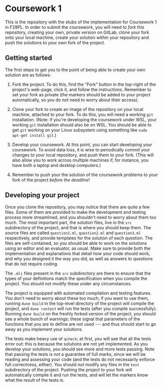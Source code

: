 # Coursework 1

This is the repository with the stubs of the implementation for
Coursework 1 in F28PL. In order to submit the coursework, you will
need to *fork* this repository, creating your own, private version on
GitLab, clone your fork onto your local machine, create your solution
within your repository and push the solutions to your own fork of the
project.

## Getting started

The first steps to get you to the point of being able to create your
own solution are as follows:

1. Fork the project. To do this, find the "Fork" button in the
   top-right of the project's web-page, click it, and follow the
   instructions. Remember to set your fork as private (the markers
   should be added to your project automatically, so you do not need
   to worry about their access).

2. Clone your fork to create an image of the repository on your local
   machine, attached to your fork. To do this, you will need a working
   `git` installation. (Note: if you're developing the coursework
   under WSL, your working `git` installation should also be on
   WSL. You should be able to get `git` working on your Linux
   subsystem using something like `sudo apt-get install git`.)

3. Develop your coursework. At this point, you can start developing
   your coursework. To avoid data loss, it is wise to periodically
   *commit* your changes to your local repository, and *push* them to
   your fork. (This will also allow you to work across multiple
   machines if, for instance, you have both a laptop and desktop
   computers.)

4. Remember to push your the solution of the coursework problems to
   your fork of the project *before the deadline*!

## Developing your project

Once you clone the repository, you may notice that there are quite a
few files. Some of them are provided to make the development and
testing process more streamlined, and you shouldn't need to worry
about them too much. The most important part, the solution files, live
in the `src` subdirectory of the project, and that is where you should
keep them. The source files are called `question1.ml`, `question2.ml`
and `question3.ml` respectively, and provide templates for the
solution of each question. The files are self-contained, so you should
be able to work on the solutions using an editor and an evaluator, as
usual. Make sure to provide both the implementation and explanations
that detail how your code should work, and why you designed it the way
you did, as well as answers to questions that do not require coding.

The `.mli` files present in the `src` subdirectory are there to ensure
that the types of your definitions match the specification when you
compile the project. You should not modify these under any
circumstances.

The project is equipped with automated compilation and testing
features. You don't need to worry about these too much; if you want to
use them, running `dune build` in the top-level directory of the
project will compile the project, and `dune runtest` will run the
tests (after you compile successfully). Running `dune build` on the
freshly forked version of the project, you should see a whole bunch of
warnings: these signal that parameters of the functions that you are
to define are not used --- and thus should start to go away as you
implement your solutions.

The tests make heavy use of `qcheck`; at first, you will see that all
the tests error out: this is because the solutions are not yet
implemented. As you develop your solutions, you should see more and
more tests passing. Note that passing the tests is not a guarantee of
full marks, since we will be reading and assessing your code (and the
tests do not necessarily enforce full correctness, either). You should
*not* modify any files in the `test` subdirectory of the
project. Pushing the project to your fork will automatically compile
it and run the tests, and will let the markers know what the result of
the tests is.
